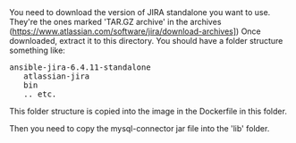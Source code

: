 ##

You need to download the version of JIRA standalone you want to use.
They're the ones marked 'TAR.GZ archive' in the archives (https://www.atlassian.com/software/jira/download-archives])
Once downloaded, extract it to this directory.
You should have a folder structure something like:

<pre>
ansible-jira-6.4.11-standalone
   atlassian-jira
   bin
   .. etc.
</pre>

This folder structure is copied into the image in the Dockerfile in this folder.

Then you need to copy the mysql-connector jar file into the 'lib' folder.


